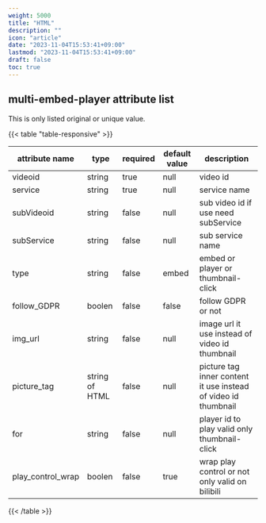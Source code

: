 ```yaml
---
weight: 5000
title: "HTML"
description: ""
icon: "article"
date: "2023-11-04T15:53:41+09:00"
lastmod: "2023-11-04T15:53:41+09:00"
draft: false
toc: true
---
```


## multi-embed-player attribute list

This is only listed original or unique value.

{{< table "table-responsive" >}}

| attribute name | type   | required | default value | description     |
| -------------- | ------ | -------- | ------------- | --------------- |
| videoid        | string | true     | null          | video id        |
| service        | string | true     | null          | service name    |
| subVideoid     | string | false    | null          | sub video id if use need subService    |
| subService     | string | false    | null          | sub service name|
| type           | string | false    | embed         | embed or player or thumbnail-click |
| follow_GDPR    | boolen | false    | false         | follow GDPR or not     |
| img_url        | string | false    | null          | image url it use instead of video id thumbnail       |
| picture_tag   | string of HTML | false    | null          | picture tag inner content it use instead of video id thumbnail       |
| for            | string | false    | null          | player id to play valid only thumbnail-click       |
| play_control_wrap | boolen | false    | true         | wrap play control or not only valid on bilibili     |

{{< /table >}}
